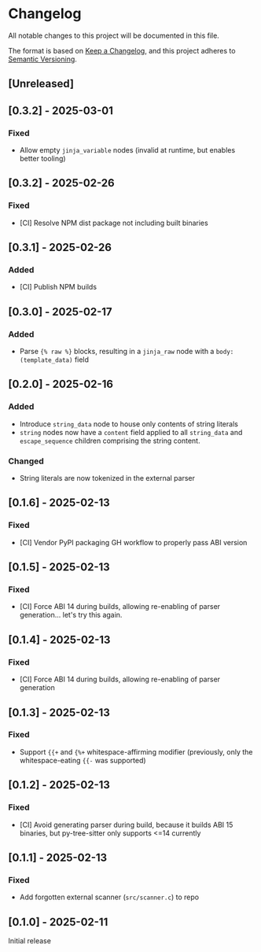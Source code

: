# Changelog

All notable changes to this project will be documented in this file.

The format is based on [Keep a Changelog](https://keepachangelog.com/en/1.1.0/),
and this project adheres to [Semantic Versioning](https://semver.org/spec/v2.0.0.html).

## [Unreleased]


## [0.3.2] - 2025-03-01
### Fixed
- Allow empty `jinja_variable` nodes (invalid at runtime, but enables better tooling)


## [0.3.2] - 2025-02-26
### Fixed
- [CI] Resolve NPM dist package not including built binaries


## [0.3.1] - 2025-02-26
### Added
- [CI] Publish NPM builds


## [0.3.0] - 2025-02-17
### Added
- Parse `{% raw %}` blocks, resulting in a `jinja_raw` node with a `body: (template_data)` field


## [0.2.0] - 2025-02-16
### Added
- Introduce `string_data` node to house only contents of string literals
- `string` nodes now have a `content` field applied to all `string_data` and `escape_sequence` children comprising the string content.

### Changed
- String literals are now tokenized in the external parser


## [0.1.6] - 2025-02-13
### Fixed
- [CI] Vendor PyPI packaging GH workflow to properly pass ABI version


## [0.1.5] - 2025-02-13
### Fixed
- [CI] Force ABI 14 during builds, allowing re-enabling of parser generation... let's try this again.


## [0.1.4] - 2025-02-13
### Fixed
- [CI] Force ABI 14 during builds, allowing re-enabling of parser generation


## [0.1.3] - 2025-02-13
### Fixed
- Support `{{+` and `{%+` whitespace-affirming modifier (previously, only the whitespace-eating `{{-` was supported)


## [0.1.2] - 2025-02-13
### Fixed
- [CI] Avoid generating parser during build, because it builds ABI 15 binaries, but py-tree-sitter only supports <=14 currently


## [0.1.1] - 2025-02-13
### Fixed
- Add forgotten external scanner (`src/scanner.c`) to repo


## [0.1.0] - 2025-02-11
Initial release

